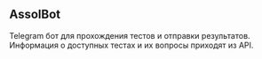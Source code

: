 ## AssolBot 
Telegram бот для прохождения тестов и отправки результатов. Информация о доступных тестах и их вопросы приходят из API.
